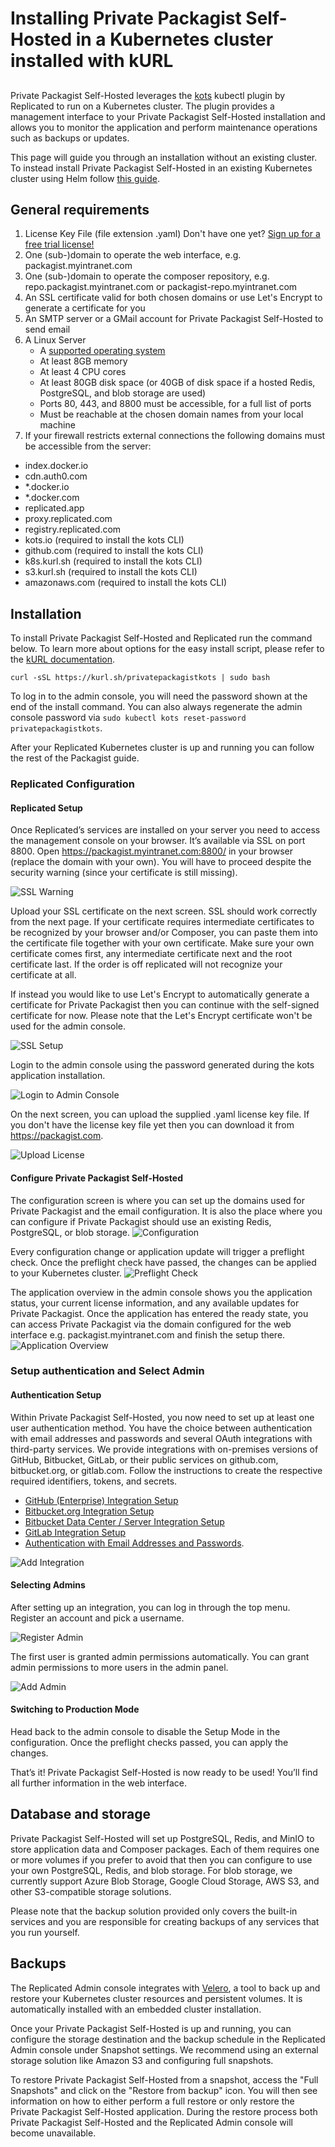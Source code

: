 # Installing Private Packagist Self-Hosted in a Kubernetes cluster installed with kURL
##

Private Packagist Self-Hosted leverages the [kots](https://docs.replicated.com/reference/kots-cli-getting-started)
kubectl plugin by Replicated to run on a Kubernetes cluster. The plugin provides a management interface to your
Private Packagist Self-Hosted installation and allows you to monitor the application and perform maintenance operations
such as backups or updates.

This page will guide you through an installation without an existing cluster. To instead install Private Packagist Self-Hosted
in an existing Kubernetes cluster using Helm follow [this guide](./kubernetes-helm.md).

## General requirements

1. License Key File (file extension .yaml) Don't have one yet? [Sign up for a free trial license!](https://packagist.com/self-hosted)
1. One (sub-)domain to operate the web interface, e.g. packagist.myintranet.com
1. One (sub-)domain to operate the composer repository, e.g. repo.packagist.myintranet.com or packagist-repo.myintranet.com
1. An SSL certificate valid for both chosen domains or use Let's Encrypt to generate a certificate for you
1. An SMTP server or a GMail account for Private Packagist Self-Hosted to send email
1. A Linux Server
    * A [supported operating system](https://kurl.sh/docs/install-with-kurl/system-requirements#supported-operating-systems)
    * At least 8GB memory
    * At least 4 CPU cores
    * At least 80GB disk space (or 40GB of disk space if a hosted Redis, PostgreSQL, and blob storage are used)
    * Ports 80, 443, and 8800 must be accessible, for a full list of ports
    * Must be reachable at the chosen domain names from your local machine
1. If your firewall restricts external connections the following domains must be accessible from the server:
  * index.docker.io
  * cdn.auth0.com
  * *.docker.io
  * *.docker.com
  * replicated.app
  * proxy.replicated.com
  * registry.replicated.com
  * kots.io (required to install the kots CLI)
  * github.com (required to install the kots CLI)
  * k8s.kurl.sh (required to install the kots CLI)
  * s3.kurl.sh (required to install the kots CLI)
  * amazonaws.com (required to install the kots CLI)

<!-- See https://docs.replicated.com/enterprise/installing-general-requirements and https://kurl.sh/docs/install-with-kurl/system-requirements -->

## Installation

To install Private Packagist Self-Hosted and Replicated run the command below.
To learn more about options for the easy install script, please refer to the [kURL documentation](https://kurl.sh/docs/install-with-kurl/advanced-options).
```
curl -sSL https://kurl.sh/privatepackagistkots | sudo bash
```

To log in to the admin console, you will need the password shown at the end of the install command. You can also always
regenerate the admin console password via `sudo kubectl kots reset-password privatepackagistkots`.

After your Replicated Kubernetes cluster is up and running you can follow the rest of the Packagist guide.

### Replicated Configuration
#### Replicated Setup
Once Replicated’s services are installed on your server you need to access the management console on your browser.
It’s available via SSL on port 8800. Open https://packagist.myintranet.com:8800/ in your browser (replace the domain with your own).
You will have to proceed despite the security warning (since your certificate is still missing).

![SSL Warning](/Resources/public/img/docs/self-hosted-kubernetes/console-tls-warning.png)

Upload your SSL certificate on the next screen. SSL should work correctly from the next page.
If your certificate requires intermediate certificates to be recognized by your browser and/or Composer,
you can paste them into the certificate file together with your own certificate.
Make sure your own certificate comes first, any intermediate certificate next and the root certificate last.
If the order is off replicated will not recognize your certificate at all.

If instead you would like to use Let's Encrypt to automatically generate a certificate for Private Packagist then you can
continue with the self-signed certificate for now. Please note that the Let's Encrypt certificate won't be used for the
admin console.

![SSL Setup](/Resources/public/img/docs/self-hosted-kubernetes/console-tls-configuration.png)

Login to the admin console using the password generated during the kots application installation.

![Login to Admin Console](/Resources/public/img/docs/self-hosted-kubernetes/console-login.png)

On the next screen, you can upload the supplied .yaml license key file. If you don't have the license key file yet then
you can download it from https://packagist.com.

![Upload License](/Resources/public/img/docs/self-hosted-kubernetes/console-license.png)

#### Configure Private Packagist Self-Hosted
The configuration screen is where you can set up the domains used for Private Packagist and the email configuration. It
is also the place where you can configure if Private Packagist should use an existing Redis, PostgreSQL, or blob storage.
![Configuration](/Resources/public/img/docs/self-hosted-kubernetes/console-configure-application.png)

Every configuration change or application update will trigger a preflight check. Once the preflight check have passed,
the changes can be applied to your Kubernetes cluster.
![Preflight Check](/Resources/public/img/docs/self-hosted-kubernetes/console-preflight-check.png)

The application overview in the admin console shows you the application status, your current license information, and any
available updates for Private Packagist. Once the application has entered the ready state, you can access Private Packagist
via the domain configured for the web interface e.g. packagist.myintranet.com and finish the setup there.
![Application Overview](/Resources/public/img/docs/self-hosted-kubernetes/console-application-overview.png)

### Setup authentication and Select Admin

#### Authentication Setup
Within Private Packagist Self-Hosted, you now need to set up at least one user authentication method.
You have the choice between authentication with email addresses and passwords and several OAuth integrations with third-party services.
We provide integrations with on-premises versions of GitHub, Bitbucket, GitLab, or their public services on github.com, bitbucket.org,
or gitlab.com. Follow the instructions to create the respective required identifiers, tokens, and secrets.

* [GitHub (Enterprise) Integration Setup](./github-integration-setup.md)
* [Bitbucket.org Integration Setup](./bitbucket-integration-setup.md)
* [Bitbucket Data Center / Server Integration Setup](./bitbucket-server-integration-setup.md)
* [GitLab Integration Setup](./gitlab-integration-setup.md)
* [Authentication with Email Addresses and Passwords](./authentication-email-addresses-passwords-setup.md).


![Add Integration](/Resources/public/img/docs/self-hosted/08-integration.png)

#### Selecting Admins
After setting up an integration, you can log in through the top menu. Register an account and pick a username.

![Register Admin](/Resources/public/img/docs/self-hosted/09-register-admin.png)

The first user is granted admin permissions automatically. You can grant admin permissions to more users in the admin panel.

![Add Admin](/Resources/public/img/docs/self-hosted/10-add-admin.png)

#### Switching to Production Mode
Head back to the admin console to disable the Setup Mode in the configuration. Once the preflight checks passed, you can
apply the changes.

That’s it! Private Packagist Self-Hosted is now ready to be used! You’ll find all further information in the web interface.

## Database and storage

Private Packagist Self-Hosted will set up PostgreSQL, Redis, and MinIO to store application data and Composer packages.
Each of them requires one or more volumes if you prefer to avoid that then you can configure to use your own PostgreSQL,
Redis, and blob storage. For blob storage, we currently support Azure Blob Storage, Google Cloud Storage, AWS S3, and
other S3-compatible storage solutions.

Please note that the backup solution provided only covers the built-in services and you are responsible for creating backups
of any services that you run yourself.

## Backups

The Replicated Admin console integrates with [Velero](https://velero.io/), a tool to back up and restore your Kubernetes
cluster resources and persistent volumes. It is automatically installed with an embedded cluster installation.

Once your Private Packagist Self-Hosted is up and running, you can configure the storage destination and the backup
schedule in the Replicated Admin console under Snapshot settings. We recommend using an external storage solution like
Amazon S3 and configuring full snapshots.

To restore Private Packagist Self-Hosted from a snapshot, access the "Full Snapshots" and click on the "Restore from backup"
icon. You will then see information on how to either perform a full restore or only restore the Private Packagist Self-Hosted
application. During the restore process both Private Packagist Self-Hosted and the Replicated Admin console will become
unavailable.
